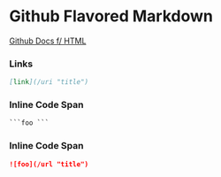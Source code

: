 # Github Flavored Markdown

[Github Docs f/ HTML](https://github.github.com/gfm/ "GFM")

### Links
```markdown
[link](/uri "title")
```

### Inline Code Span
```markdown
```foo ``` 
```

### Inline Code Span
```markdown
![foo](/url "title")
```